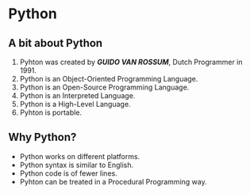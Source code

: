 # Python

## A bit about Python
1. Pyhton was created by ***GUIDO VAN ROSSUM***, Dutch Programmer in 1991.
2. Python is an Object-Oriented Programming Language.
3. Python is an Open-Source Programming Language.
4. Python is an Interpreted Language.
5. Python is a High-Level Language.
6. Pyhton is portable.

## Why Python?
* Python works on different platforms.
* Python syntax is similar to English.
* Python code is of fewer lines.
* Pyhton can be treated in a Procedural Programming way.
